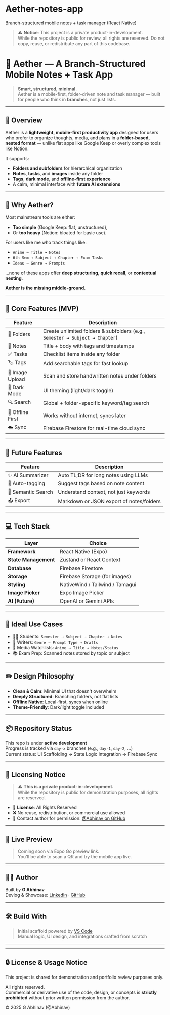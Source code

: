 # Aether-notes-app
Branch-structured mobile notes + task manager (React Native)



> ⚠️ **Notice**: This project is a private product-in-development.  
> While the repository is public for review, all rights are reserved. Do not copy, reuse, or redistribute any part of this codebase.


# 🌿 Aether — A Branch-Structured Mobile Notes + Task App

> **Smart, structured, minimal.**  
> Aether is a mobile-first, folder-driven note and task manager — built for people who think in **branches**, not just lists.

---

## 📌 Overview

Aether is a **lightweight, mobile-first productivity app** designed for users who prefer to organize thoughts, media, and plans in a **folder-based, nested format** — unlike flat apps like Google Keep or overly complex tools like Notion.

It supports:
- **Folders and subfolders** for hierarchical organization
- **Notes**, **tasks**, and **images** inside any folder
- **Tags**, **dark mode**, and **offline-first experience**
- A calm, minimal interface with **future AI extensions**

---

## 🧠 Why Aether?

Most mainstream tools are either:
- **Too simple** (Google Keep: flat, unstructured),
- Or **too heavy** (Notion: bloated for basic use).

For users like me who track things like:
- `Anime → Title → Notes`
- `6th Sem → Subject → Chapter → Exam Tasks`
- `Ideas → Genre → Prompts`

...none of these apps offer **deep structuring**, **quick recall**, or **contextual nesting**.

**Aether is the missing middle-ground.**

---

## 🌲 Core Features (MVP)

| Feature         | Description |
|----------------|-------------|
| 📁 Folders      | Create unlimited folders & subfolders (e.g., `Semester → Subject → Chapter`) |
| 📝 Notes        | Title + body with tags and timestamps |
| ✅ Tasks        | Checklist items inside any folder |
| 🏷️ Tags         | Add searchable tags for fast lookup |
| 📸 Image Upload | Scan and store handwritten notes under folders |
| 🌙 Dark Mode    | UI theming (light/dark toggle) |
| 🔍 Search       | Global + folder-specific keyword/tag search |
| 📴 Offline First| Works without internet, syncs later |
| ☁️ Sync         | Firebase Firestore for real-time cloud sync |

---

## 🌠 Future Features

| Feature         | Description |
|----------------|-------------|
| ✨ AI Summarizer| Auto TL;DR for long notes using LLMs |
| 🧠 Auto-tagging | Suggest tags based on note content |
| 🔎 Semantic Search | Understand context, not just keywords |
| 📤 Export       | Markdown or JSON export of notes/folders |

---

## 💻 Tech Stack

| Layer              | Choice                            |
|-------------------|------------------------------------|
| **Framework**      | React Native (Expo)               |
| **State Management** | Zustand or React Context        |
| **Database**       | Firebase Firestore                |
| **Storage**        | Firebase Storage (for images)     |
| **Styling**        | NativeWind / Tailwind / Tamagui   |
| **Image Picker**   | Expo Image Picker                 |
| **AI (Future)**    | OpenAI or Gemini APIs             |

---

## 📱 Ideal Use Cases

- 🧑‍🎓 Students: `Semester → Subject → Chapter → Notes`
- 🎨 Writers: `Genre → Prompt Type → Drafts`
- 🎥 Media Watchlists: `Anime → Title → Notes/Status`
- 📚 Exam Prep: Scanned notes stored by topic or subject

---

## ✏️ Design Philosophy

- **Clean & Calm**: Minimal UI that doesn't overwhelm
- **Deeply Structured**: Branching folders, not flat lists
- **Offline Native**: Local-first, syncs when online
- **Theme-Friendly**: Dark/light toggle included

---

## 📦 Repository Status

This repo is under **active development**  
Progress is tracked via `day-x` branches (e.g., `day-1`, `day-2`, ...)  
Current status: UI Scaffolding → State Logic Integration → Firebase Sync

---

## 🚫 Licensing Notice

> ⚠️ **This is a private product-in-development.**  
> While the repository is public for demonstration purposes, all rights are reserved.

- 📜 **License**: All Rights Reserved  
- ❌ No reuse, redistribution, or commercial use allowed  
- 📩 Contact author for permission: [@Abhinav on GitHub](https://github.com/G-Abhinav01)

---

## 🔗 Live Preview

> Coming soon via Expo Go preview link.  
> You'll be able to scan a QR and try the mobile app live.

---

## 👨‍💻 Author

Built by **G Abhinav**  
Devlog & Showcase: [LinkedIn](https://www.linkedin.com/in/g-abhinav-138a39252/) · [GitHub](https://github.com/G-Abhinav01)

---

## 🛠️ Build With

> Initial scaffold powered by [VS Code](https://code.visualstudio.com/)   
> Manual logic, UI design, and integrations crafted from scratch

---







---

## 🔒 License & Usage Notice

This project is shared for demonstration and portfolio review purposes only.

All rights reserved.  
Commercial or derivative use of the code, design, or concepts is **strictly prohibited** without prior written permission from the author.

© 2025 G Abhinav (@Abhinav)
